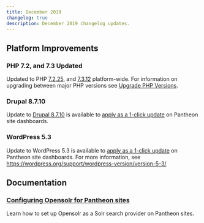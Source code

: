 ```yaml
---
title: December 2019
changelog: true
description: December 2019 changelog updates.
---
```

## Platform Improvements
### PHP 7.2, and 7.3 Updated
Updated to PHP [7.2.25](https://www.php.net/ChangeLog-7.php#7.2.25), and [7.3.12](https://www.php.net/ChangeLog-7.php#7.3.12) platform-wide. For information on upgrading between major PHP versions see [Upgrade PHP Versions](/php-versions/).

<!-- excerpt -->

### Drupal 8.7.10
Update to [Drupal 8.7.10](https://www.drupal.org/project/drupal/releases/8.7.10) is available to [apply as a 1-click update](/core-updates/) on Pantheon site dashboards.

### WordPress 5.3
Update to WordPress 5.3 is available to [apply as a 1-click update](/core-updates/) on Pantheon site dashboards. For more information, see https://wordpress.org/support/wordpress-version/version-5-3/ 

## Documentation
### [Configuring Opensolr for Pantheon sites](/opensolr/)
Learn how to set up Opensolr as a Solr search provider on Pantheon sites.
